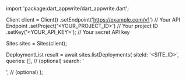 import 'package:dart_appwrite/dart_appwrite.dart';

Client client = Client()
    .setEndpoint('https://example.com/v1') // Your API Endpoint
    .setProject('<YOUR_PROJECT_ID>') // Your project ID
    .setKey('<YOUR_API_KEY>'); // Your secret API key

Sites sites = Sites(client);

DeploymentList result = await sites.listDeployments(
    siteId: '<SITE_ID>',
    queries: [], // (optional)
    search: '<SEARCH>', // (optional)
);
